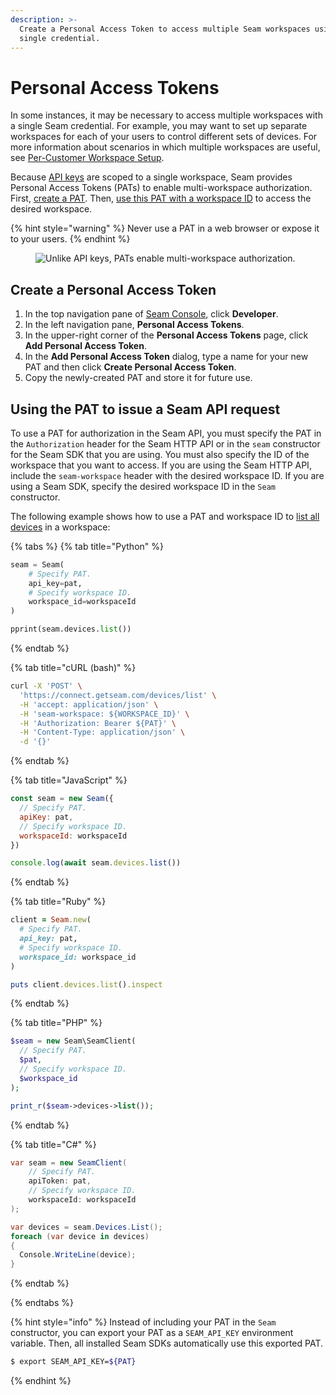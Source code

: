 ```yaml
---
description: >-
  Create a Personal Access Token to access multiple Seam workspaces using a
  single credential.
---
```


# Personal Access Tokens

In some instances, it may be necessary to access multiple workspaces with a single Seam credential. For example, you may want to set up separate workspaces for each of your users to control different sets of devices. For more information about scenarios in which multiple workspaces are useful, see [Per-Customer Workspace Setup](../workspaces/#per-customer-workspace-setup-less-common).

Because [API keys](api-keys.md) are scoped to a single workspace, Seam provides Personal Access Tokens (PATs) to enable multi-workspace authorization. First, [create a PAT](personal-access-tokens.md#create-a-personal-access-token). Then, [use this PAT with a workspace ID](personal-access-tokens.md#use-a-pat-and-workspace-id-in-the-seam-api) to access the desired workspace.

{% hint style="warning" %}
Never use a PAT in a web browser or expose it to your users.
{% endhint %}

<figure><img src="../../.gitbook/assets/personal-access-token.png" alt="Unlike API keys, PATs enable multi-workspace authorization."><figcaption></figcaption></figure>

## Create a Personal Access Token

1. In the top navigation pane  of [Seam Console](https://console.seam.co/), click **Developer**.
2. In the left navigation pane, **Personal Access Tokens**.
3. In the upper-right corner of the **Personal Access Tokens** page, click **Add Personal Access Token**.
4. In the **Add Personal Access Token** dialog, type a name for your new PAT and then click **Create Personal Access Token**.
5. Copy the newly-created PAT and store it for future use.

## Using the PAT to issue a Seam API request

To use a PAT for authorization in the Seam API, you must specify the PAT in the `Authorization` header for the Seam HTTP API or in the `seam` constructor for the Seam SDK that you are using. You must also specify the ID of the workspace that you want to access. If you are using the Seam HTTP API, include the `seam-workspace` header with the desired workspace ID. If you are using a Seam SDK, specify the desired workspace ID in the `Seam` constructor.

The following example shows how to use a PAT and workspace ID to [list all devices](../../api/devices/list.md) in a workspace:

{% tabs %}
{% tab title="Python" %}
```python
seam = Seam(
    # Specify PAT.
    api_key=pat,
    # Specify workspace ID.
    workspace_id=workspaceId
)

pprint(seam.devices.list())
```
{% endtab %}

{% tab title="cURL (bash)" %}
```bash
curl -X 'POST' \
  'https://connect.getseam.com/devices/list' \
  -H 'accept: application/json' \
  -H 'seam-workspace: ${WORKSPACE_ID}' \
  -H 'Authorization: Bearer ${PAT}' \
  -H 'Content-Type: application/json' \
  -d '{}'
```
{% endtab %}

{% tab title="JavaScript" %}
```javascript
const seam = new Seam({
  // Specify PAT.
  apiKey: pat,
  // Specify workspace ID.
  workspaceId: workspaceId
})

console.log(await seam.devices.list())
```
{% endtab %}

{% tab title="Ruby" %}
```ruby
client = Seam.new(
  # Specify PAT.
  api_key: pat,
  # Specify workspace ID.
  workspace_id: workspace_id
)

puts client.devices.list().inspect
```
{% endtab %}

{% tab title="PHP" %}
```php
$seam = new Seam\SeamClient(
  // Specify PAT.
  $pat,
  // Specify workspace ID.
  $workspace_id
);

print_r($seam->devices->list());
```
{% endtab %}

{% tab title="C#" %}
```csharp
var seam = new SeamClient(
    // Specify PAT.
    apiToken: pat,
    // Specify workspace ID.
    workspaceId: workspaceId
);

var devices = seam.Devices.List();
foreach (var device in devices)
{
  Console.WriteLine(device);
}
```
{% endtab %}

{% endtabs %}

{% hint style="info" %}
Instead of including your PAT in the `Seam` constructor, you can export your PAT as a `SEAM_API_KEY` environment variable. Then, all installed Seam SDKs automatically use this exported PAT.

```bash
$ export SEAM_API_KEY=${PAT}
```
{% endhint %}

